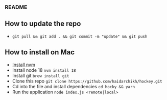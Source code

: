 ### README 
## How to update the repo
* `git pull && git add . && git commit -m "update" && git push`

## How to install on Mac
* [Install nvm](https://medium.com/devops-techable/how-to-install-nvm-node-version-manager-on-macos-with-homebrew-1bc10626181)
* Install node 18 `nvm install 18`
* Install git `brew install git`
* Clone this repo `git clone https://github.com/haidarchikh/hockey.git`
* Cd into the file and install dependencies `cd hocky && yarn`
* Run the application `node index.js <remote|local>`
